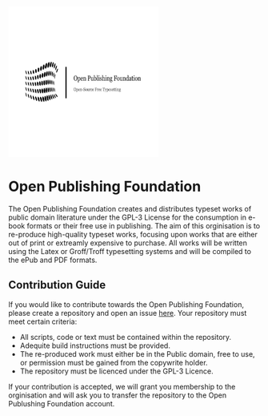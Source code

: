 <img height="300" width="300" src="https://github.com/Open-Publishing-Foundation/Open-Publishing-Foundation/blob/main/Slide%20Banner.png?raw=true" />

# Open Publishing Foundation

The Open Publishing Foundation creates and distributes typeset works of public domain literature under the GPL-3 License
for the consumption in e-book formats or their free use in publishing. The aim of this orginisation is to re-produce 
high-quality typeset works, focusing upon works that are either out of print or extreamly expensive to purchase. All
works will be written using the Latex or Groff/Troff typesetting systems and will be compiled to the ePub and PDF formats.

## Contribution Guide

If you would like to contribute towards the Open Publishing Foundation, please create a repository and open an issue 
[here](https://github.com/Open-Publishing-Foundation/Open-Publishing-Foundation/issues). Your repository must meet certain
criteria:

- All scripts, code or text must be contained within the repository.
- Adequite build instructions must be provided.
- The re-produced work must either be in the Public domain, free to use, or permission must be gained from the copywrite holder.
- The repository must be licenced under the GPL-3 Licence.

If your contribution is accepted, we will grant you membership to the orginisation and will ask you to transfer the
repository to the Open Publushing Foundation account.
